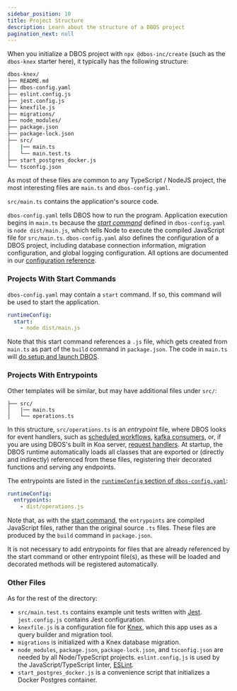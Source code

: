 ```yaml
---
sidebar_position: 10
title: Project Structure
description: Learn about the structure of a DBOS project
pagination_next: null
---
```


When you initialize a DBOS project with `npx @dbos-inc/create` (such as the `dbos-knex` starter here), it typically has the following structure:

```bash
dbos-knex/
├── README.md
├── dbos-config.yaml
├── eslint.config.js
├── jest.config.js
├── knexfile.js
├── migrations/
├── node_modules/
├── package.json
├── package-lock.json
├── src/
│   |── main.ts
│   └── main.test.ts
├── start_postgres_docker.js
└── tsconfig.json
```

As most of these files are common to any TypeScript / NodeJS project, the most interesting files are `main.ts` and `dbos-config.yaml`.

`src/main.ts` contains the application's source code.

`dbos-config.yaml` tells DBOS how to run the program.  Application execution begins in `main.ts` because the [_start command_](#projects-with-start-commands) defined in `dbos-config.yaml` is `node dist/main.js`, which tells Node to execute the compiled JavaScript file for `src/main.ts`.
`dbos-config.yaml` also defines the configuration of a DBOS project, including database connection information, migration configuration, and global logging configuration.
All options are documented in our [configuration reference](../../reference/configuration).


### Projects With Start Commands
`dbos-config.yaml` may contain a `start` command.  If so, this command will be used to start the application.
```yaml
runtimeConfig:
  start:
    - node dist/main.js
```

Note that this start command references a `.js` file, which gets created from `main.ts` as part of the `build` command in `package.json`.  The code in `main.ts` will [do setup and launch DBOS](../../reference/transactapi/dbos-class.md#application-lifecycle).


### Projects With Entrypoints
Other templates will be similar, but may have additional files under `src/`:
```
├── src/
│   |── main.ts
│   └── operations.ts
```

In this structure, `src/operations.ts` is an _entrypoint_ file, where DBOS looks for event handlers, such as [scheduled workflows](../scheduled-workflows), [kafka consumers](../requestsandevents/kafka-integration), or, if you are using DBOS's built in Koa server, [request handlers](../requestsandevents/http-serving-tutorial).
At startup, the DBOS runtime automatically loads all classes that are exported or (directly and indirectly) referenced from these files, registering their decorated functions and serving any endpoints.

The entrypoints are listed in the [`runtimeConfig` section of `dbos-config.yaml`](../../reference/configuration#runtime-section):

```yaml
runtimeConfig:
  entrypoints:
    - dist/operations.js
```

Note that, as with the [start command](#projects-with-start-commands), the `entrypoints` are compiled JavaScript files, rather than the original source `.ts` files.  These files are produced by the `build` command in `package.json`.

It is not necessary to add entrypoints for files that are already referenced by the start command or other entrypoint file(s), as these will be loaded and decorated methods will be registered automatically.

### Other Files
As for the rest of the directory:

- `src/main.test.ts` contains example unit tests written with [Jest](https://jestjs.io/). `jest.config.js` contains Jest configuration.
- `knexfile.js` is a configuration file for [Knex](https://knexjs.org), which this app uses as a query builder and migration tool.
- `migrations` is initialized with a Knex database migration.
- `node_modules`, `package.json`, `package-lock.json`, and `tsconfig.json` are needed by all Node/TypeScript projects. `eslint.config.js` is used by the JavaScript/TypeScript linter, [ESLint](https://eslint.org/).
- `start_postgres_docker.js` is a convenience script that initializes a Docker Postgres container.
